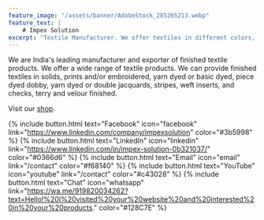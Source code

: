 ```yaml
---
feature_image: "/assets/banner/AdobeStock_285265213.webp"
feature_text: |
    # Impex Solution
excerpt: "Textile Manufacturer. We offer textiles in different colors, shapes and sizes."
---
```


We are India's leading manufacturer and exporter of finished textile products. We offer a wide range of textile products. 
We can provide finished textiles in solids, prints and/or embroidered, yarn dyed or basic dyed, piece dyed dobby, yarn dyed or double jacquards, stripes, weft inserts, and checks, terry and velour finished.  

Visit our [shop](/shop).

{% include button.html text="Facebook" icon="facebook" link="https://www.linkedin.com/company/impexsolution" color="#3b5998" %} {% include button.html text="LinkedIn" icon="linkedin" link="https://www.linkedin.com/in/impex-solution-0b321037/" color="#0366d6" %} {% include button.html text="Email" icon="email" link="/contact" color="#f68140" %} {% include button.html text="YouTube" icon="youtube" link="/contact" color="#c43028" %} {% include button.html text="Chat" icon="whatsapp" link="https://wa.me/919820034262?text=Hello!%20I%20visited%20your%20website%20and%20interested%20in%20your%20products." color="#128C7E" %}
